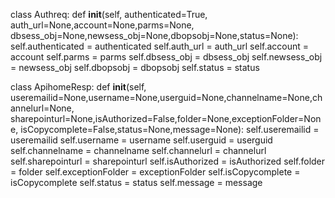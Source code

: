 class Authreq:
  def __init__(self, authenticated=True, auth_url=None,account=None,parms=None,
           dbsess_obj=None,newsess_obj=None,dbopsobj=None,status=None):
    self.authenticated = authenticated
    self.auth_url = auth_url
    self.account = account
    self.parms = parms
    self.dbsess_obj = dbsess_obj
    self.newsess_obj = newsess_obj
    self.dbopsobj = dbopsobj
    self.status = status   

class ApihomeResp:
  def __init__(self, useremailid=None,username=None,userguid=None,channelname=None,channelurl=None, sharepointurl=None,isAuthorized=False,folder=None,exceptionFolder=None,
           isCopycomplete=False,status=None,message=None):
    self.useremailid = useremailid
    self.username = username
    self.userguid = userguid
    self.channelname = channelname
    self.channelurl = channelurl
    self.sharepointurl = sharepointurl
    self.isAuthorized = isAuthorized
    self.folder = folder
    self.exceptionFolder = exceptionFolder
    self.isCopycomplete = isCopycomplete
    self.status = status
    self.message = message
